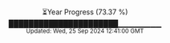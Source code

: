 <p align="center">
⏳Year Progress (73.37 %) <br>
██████████████████████▁▁▁▁▁▁▁▁ <br>
<sub>Updated: Wed, 25 Sep 2024 12:41:00 GMT</sub>
</p>

